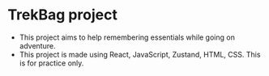 # TrekBag project

* This project aims to help remembering essentials while going on adventure.
* This project is made using React, JavaScript, Zustand, HTML, CSS. This is for practice only.
